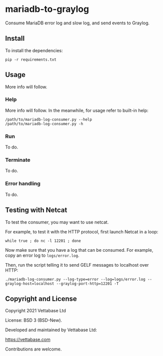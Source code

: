 # mariadb-to-graylog

Consume MariaDB error log and slow log, and send events to Graylog.


## Install

To install the dependencies:

```
pip -r requirements.txt
```


## Usage

More info will follow.


### Help

More info will follow. In the meanwhile, for usage refer to built-in help:

```
/path/to/mariadb-log-consumer.py --help
/path/to/mariadb-log-consumer.py -h
```


### Run

To do.


### Terminate

To do.


### Error handling

To do.


## Testing with Netcat

To test the consumer, you may want to use netcat.

For example, to test it with the HTTP protocol, first launch Netcat in a loop:

```
while true ; do nc -l 12201 ; done
```

Now make sure that you have a log that can be consumed. For example, copy an error log
to `logs/error.log`.

Then, run the script telling it to send GELF messages to localhost over HTTP:

```
./mariadb-log-consumer.py --log-type=error --log=logs/error.log --graylog-host=localhost --graylog-port-http=12201 -T
```


## Copyright and License

Copyright  2021  Vettabase Ltd

License: BSD 3 (BSD-New).

Developed and maintained by Vettabase Ltd:

https://vettabase.com

Contributions are welcome.
